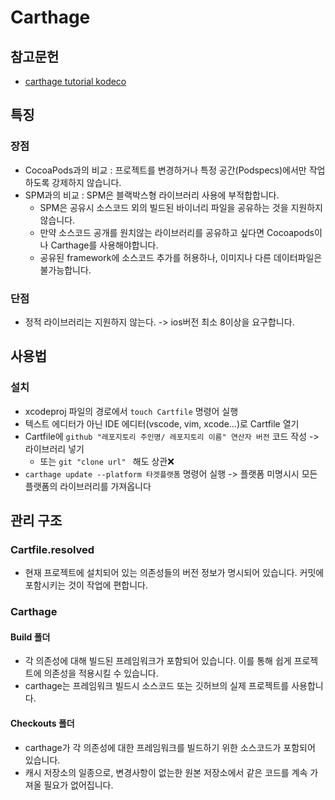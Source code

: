 # Carthage
## 참고문헌
- [carthage tutorial kodeco](https://www.kodeco.com/7649117-carthage-tutorial-getting-started)
## 특징
### 장점
- CocoaPods과의 비교 : 프로젝트를 변경하거나 특정 공간(Podspecs)에서만 작업하도록 강제하지 않습니다.
- SPM과의 비교 : SPM은 블랙박스형 라이브러리 사용에 부적합합니다.
  - SPM은 공유시 소스코드 외의 빌드된 바이너리 파일을 공유하는 것을 지원하지않습니다.
  - 만약 소스코드 공개를 원치않는 라이브러리를 공유하고 싶다면 Cocoapods이나 Carthage를 사용해야합니다.
  - 공유된 framework에 소스코드 추가를 허용하나, 이미지나 다른 데이터파일은 불가능합니다.
### 단점
- 정적 라이브러리는 지원하지 않는다. -> ios버전 최소 8이상을 요구합니다.

## 사용법
### 설치
- xcodeproj 파일의 경로에서 `touch Cartfile` 명령어 실행
- 텍스트 에디터가 아닌 IDE 에디터(vscode, vim, xcode...)로 Cartfile 열기
- Cartfile에 `github "레포지토리 주인명/ 레포지토리 이름" 연산자 버전` 코드 작성 -> 라이브러리 넣기
  - 또는 `git "clone url" ` 해도 상관❌
- `carthage update --platform 타겟플랫폼` 명령어 실행 -> 플랫폼 미명시시 모든 플랫폼의 라이브러리를 가져옵니다

## 관리 구조
### Cartfile.resolved
- 현재 프로젝트에 설치되어 있는 의존성들의 버전 정보가 명시되어 있습니다. 커밋에 포함시키는 것이 작업에 편합니다.
### Carthage
#### Build 폴더
- 각 의존성에 대해 빌드된 프레임워크가 포함되어 있습니다. 이를 통해 쉽게 프로젝트에 의존성을 적용시킬 수 있습니다.
- carthage는 프레임워크 빌드시 소스코드 또는 깃허브의 실제 프로젝트를 사용합니다.
#### Checkouts 폴더
- carthage가 각 의존성에 대한 프레임워크를 빌드하기 위한 소스코드가 포함되어 있습니다.
- 캐시 저장소의 일종으로, 변경사항이 없는한 원본 저장소에서 같은 코드를 계속 가져올 필요가 없어집니다.

